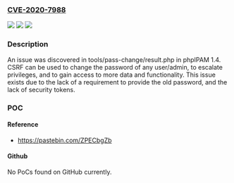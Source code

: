 ### [CVE-2020-7988](https://cve.mitre.org/cgi-bin/cvename.cgi?name=CVE-2020-7988)
![](https://img.shields.io/static/v1?label=Product&message=n%2Fa&color=blue)
![](https://img.shields.io/static/v1?label=Version&message=n%2Fa&color=blue)
![](https://img.shields.io/static/v1?label=Vulnerability&message=n%2Fa&color=brighgreen)

### Description

An issue was discovered in tools/pass-change/result.php in phpIPAM 1.4. CSRF can be used to change the password of any user/admin, to escalate privileges, and to gain access to more data and functionality. This issue exists due to the lack of a requirement to provide the old password, and the lack of security tokens.

### POC

#### Reference
- https://pastebin.com/ZPECbgZb

#### Github
No PoCs found on GitHub currently.

